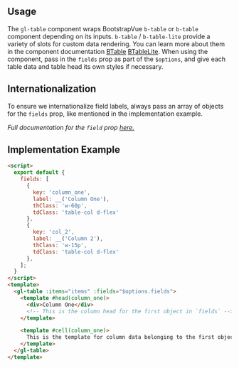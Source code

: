 ## Usage

The `gl-table` component wraps BootstrapVue `b-table` or `b-table` component depending on its
inputs. `b-table` / `b-table-lite` provide a variety of slots for custom data rendering.
You can learn more about them in the component documentation
[BTable](https://bootstrap-vue.org/docs/components/table)
[BTableLite](https://bootstrap-vue.org/docs/components/table#light-weight-tables).
When using the component, pass in the `fields` prop as part of the `$options`, and give each table
data and table head its own styles if necessary.

## Internationalization

To ensure we internationalize field labels, always pass an array of objects for the `fields` prop,
like mentioned in the implementation example.

_Full documentation for the
`field` prop [here.](https://bootstrap-vue.org/docs/components/table#fields-column-definitions)_

## Implementation Example

```html
<script>
  export default {
    fields: [
      {
        key: 'column_one',
        label: __('Column One'),
        thClass: 'w-60p',
        tdClass: 'table-col d-flex'
      },
      {
        key: 'col_2',
        label: __('Column 2'),
        thClass: 'w-15p',
        tdClass: 'table-col d-flex'
      },
    ];
  }
</script>
<template>
  <gl-table :items="items" :fields="$options.fields">
    <template #head(column_one)>
      <div>Column One</div>
      <!-- This is the column head for the first object in `fields` -->
    </template>

    <template #cell(column_one)>
      This is the template for column data belonging to the first object
    </template>
  </gl-table>
</template>
```
